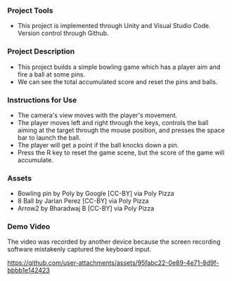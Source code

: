 ### **Project Tools**

- This project is implemented through Unity and Visual Studio Code. Version control through Github.


### **Project Description**

- This project builds a simple bowling game which has a player aim and fire a ball at some pins. 
- We can see the total accumulated score and reset the pins and balls.


### **Instructions for Use**

- The camera's view moves with the player's movement.
- The player moves left and right through the keys, controls the ball aiming at the target through the mouse position, and presses the space bar to launch the ball.
- The player will get a point if the ball knocks down a pin.
- Press the R key to reset the game scene, but the score of the game will accumulate.


### **Assets**

- Bowling pin by Poly by Google [CC-BY] via Poly Pizza
- 8 Ball by Jarlan Perez [CC-BY] via Poly Pizza
- Arrow2 by Bharadwaj B [CC-BY] via Poly Pizza


### **Demo Video**

The video was recorded by another device because the screen recording software mistakenly captured the keyboard input.

https://github.com/user-attachments/assets/95fabc22-0e89-4e71-8d9f-bbbb1e142423


